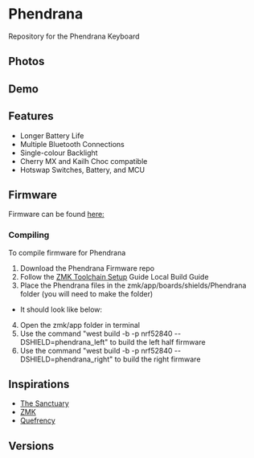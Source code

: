 # Phendrana
Repository for the Phendrana Keyboard
## Photos

## Demo

## Features
- Longer Battery Life
- Multiple Bluetooth Connections
- Single-colour Backlight
- Cherry MX and Kailh Choc compatible
- Hotswap Switches, Battery, and MCU

## Firmware
Firmware can be found [here:](https://github.com/LegoRocket/Phendrana-ZMK)

### Compiling
To compile firmware for Phendrana
1. Download the Phendrana Firmware repo
2. Follow the [ZMK Toolchain Setup](https://zmk.dev/docs/development/setup) Guide Local Build Guide
3. Place the Phendrana files in the zmk/app/boards/shields/Phendrana folder (you will need to make the folder)
  - It should look like below:
4. Open the zmk/app folder in terminal
5. Use the command "west build -b -p nrf52840 --DSHIELD=phendrana_left" to build the left half firmware
6. Use the command "west build -b -p nrf52840 --DSHIELD=phendrana_right" to build the right firmware

## Inspirations
- [The Sanctuary](https://github.com/LegoRocket/Sanctuary-Keyboard-Hardware)
- [ZMK](https://zmk.dev/)
- [Quefrency](https://keeb.io/collections/quefrency-split-staggered-65-keyboard)

## Versions
